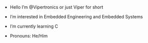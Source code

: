 - Hello I’m @Vipertronics or just Viper for short

- I’m interested in Embedded Engineering and Embedded Systems

- I’m currently learning C

- Pronouns: He/Him

